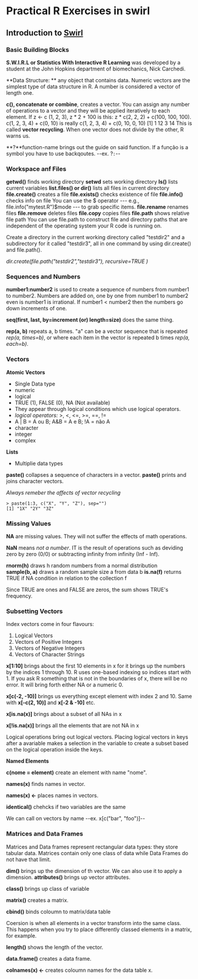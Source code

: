 # Practical R Exercises in swirl

## Introduction to [Swirl](http://www.swirlstats.com)

### Basic Building Blocks 

**S.W.I.R.L or Statistics With Interactive R Learning** was developed by a 
student at the John Hopkins department of biomechanics, Nick Carchedi.

**Data Structure: ** any object that contains data. Numeric vectors are the simplest type of data structure in R. A number is considered a vector of length one.

**c(), concatenate or combine**, creates a vector.
You can assign any number of operations to a vector and they will be applied iteratively to each element.
If z <- c (1, 2, 3), z * 2 + 100 is this: z * c(2, 2, 2) + c(100, 100, 100). 
c(1, 2, 3, 4) + c(0, 10) is really c(1, 2, 3, 4) + c(0, 10, 0, 10)
[1]  1 12  3 14
This is called **vector recycling**.
When one vector does not divide by the other, R warns us.

**?**function-name brings out the guide on said function.
If a função is a symbol you have to use backqoutes. --ex. ?`:`--

### Workspace anf Files

**getwd()** finds working directory
**setwd** sets working directory
**ls()** lists current variables
**list.files() or dir()** lists all files in current directory
**file.create()** creates a file
**file.exists()** checks existence of file
**file.info()** checks info on file
You can use the $ operator --- e.g., file.info("mytest.R")$mode --- to grab specific items.
**file.rename** renames files
**file.remove** deletes files
**file.copy** copies files
**file.path** shows relative file path
You can use file.path to construct file and directory paths that are independent of the operating system your R code is running on.

Create a directory in the current working directory called "testdir2" and a subdirectory for it called "testdir3", all in one command by using dir.create() and file.path().

*dir.create(file.path("testdir2","testdir3"), recursive=TRUE )*

### Sequences and Numbers

**number1:number2** is used to create a sequence of numbers from number1 to number2.
Numbers are added on, one by one from number1 to number2 even is number1 is irrational.
If number1 < number2 then the numbers go down increments of one.

**seq(first, last, by=increment (or) length=size)** does the same thing.

**rep(a, b)** repeats a, b times.
"a" can be a vector sequence that is repeated *rep(a, times=b)*, or where each item in the vector is repeated b times *rep(a, each=b)*.

### Vectors

**Atomic Vectors**
 * Single Data type
  * numeric
  * logical
   * TRUE (1), FALSE (0), NA (Not available)
   * They appear through logical conditions which use logical operators.
   * *logical operators:* >, <, <=, >=, ==, !=
   * A | B = A ou B; A&B = A e B; !A =  não A 
  * character
  * integer
  * complex
 
**Lists**
 * Multiplie data types

**paste()** collapses a sequence of characters in a vector.
**paste()** prints and joins character vectors.

*Always remeber the affects of vector recycling* 
```
> paste(1:3, c("X", "Y", "Z"), sep="")
[1] "1X" "2Y" "3Z"
```
### Missing Values

**NA** are missing values. They will not suffer the effects of math operations.

**NaN** means *not a number*. IT is the result of operations such as deviding zero by zero (0/0) or subtracting infinity from infinity (Inf - Inf).

**rnorm(h)** draws h random numbers from a normal distribution  
**sample(b, a)** draws a random sample size a from data b 
**is.na(f)** returns TRUE if NA condition in relation to the collection f

Since TRUE are ones and FALSE are zeros, the sum shows TRUE's frequency.

### Subsetting Vectors

Index vectors come in four flavours:

1. Logical Vectors
2. Vectors of Positive Integers
3. Vectors of Negative Integers
4. Vectors of Character Strings

**x[1:10]** brings about the first 10 elements in x for it brings up the numbers by the indices 1 through 10.
R uses one-based indexing so indices start with 1.
If you ask R something that is not in the boundaries of x, there will be no error. It will bring forth either NA or a numeric 0.

**x[c(-2, -10)]** brings us everything except element with index 2 and 10. Same with **x[-c(2, 10)]** and **x[-2 & -10]** etc.

**x[is.na(x)]** brings about a subset of all NAs in x

**x[!is.na(x)]** brings all the elements that are not NA in x

Logical operations bring out logical vectors. Placing logical vectors in keys after a avariable makes a selection in the variable to create a subset based on the logical operation inside the keys.


**Named Elements**

**c(nome = element)** create an element with name "nome".

**names(x)** finds names in vector.

**names(x) <-** places names in vectors.

**identical()** chehcks if two variables are the same

We can call on vectors by name --ex. x[c("bar", "foo")]--


### Matrices and Data Frames

Matrices and Data frames represent rectangular data types: they store tabular data.
Matrices contain only one class of data while Data Frames do not have that limit.

**dim()** brings up the dimension of th vector. We can also use it to apply a dimension.
**attributes()** brings up vector attributes.

**class()** brings up class of variable

**matrix()** creates a matrix.

**cbind()** binds coloumn to matrix/data table

Coersion is when all elements in a vector transform into the same class. This happens when you try to place differently classed elements in a matrix, for example.

**length()** shows the length of the vector.

**data.frame()** creates a data frame.

**colnames(x) <-** creates coloumn names for the data table x.

